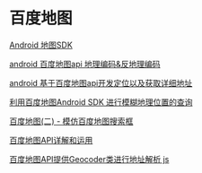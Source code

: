 百度地图
===

[Android 地图SDK](http://lbsyun.baidu.com/index.php?title=androidsdk)  

[android 百度地图api 地理编码&反地理编码](https://blog.csdn.net/u013815546/article/details/45193133)  

[android 基于百度地图api开发定位以及获取详细地址](https://www.cnblogs.com/xiaochao1234/p/3848755.html)  

[利用百度地图Android SDK 进行模糊地理位置的查询](https://blog.csdn.net/van_2013/article/details/41786981)  

[百度地图(二) - 模仿百度地图搜索框](https://blog.csdn.net/qq_36964677/article/details/77756799)  

[百度地图API详解和运用](https://blog.csdn.net/binyao02123202/article/details/7955803)  





[百度地图API提供Geocoder类进行地址解析 js](https://www.cnblogs.com/clj2017/p/8245541.html)  

















